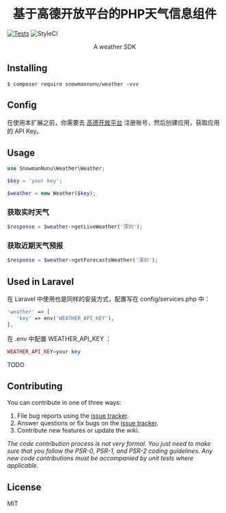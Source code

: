 <h1 align="center">基于高德开放平台的PHP天气信息组件 </h1>

[![Tests](https://github.com/SnowmanNunu/weather/actions/workflows/tests.yml/badge.svg)](https://github.com/SnowmanNunu/weather/actions/workflows/tests.yml)
![StyleCI](https://github.styleci.io/repos/661587647/shield)
<p align="center">A weather SDK</p>


## Installing

```shell
$ composer require snowmannunu/weather -vvv
```

## Config

在使用本扩展之前，你需要去 [高德开放平台](https://lbs.amap.com/ "高德开放平台") 注册账号，然后创建应用，获取应用的 API Key。


## Usage

```php
use SnowmanNunu\Weather\Weather;

$key = 'your key';

$weather = new Weather($key);

```
### 获取实时天气
```php
$response = $weather->getLiveWeather('深圳');
```

### 获取近期天气预报
```php
$response = $weather->getForecastsWeather('深圳');

```

## Used in Laravel

在 Laravel 中使用也是同样的安装方式，配置写在 config/services.php 中：
```php
'weather' => [
   'key' => env('WEATHER_API_KEY'),
],
```
在 .env 中配置 WEATHER_API_KEY ：
```php
WEATHER_API_KEY=your key
```

TODO

## Contributing

You can contribute in one of three ways:

1. File bug reports using the [issue tracker](https://github.com/snowmannunu/weather/issues).
2. Answer questions or fix bugs on the [issue tracker](https://github.com/snowmannunu/weather/issues).
3. Contribute new features or update the wiki.

_The code contribution process is not very formal. You just need to make sure that you follow the PSR-0, PSR-1, and PSR-2 coding guidelines. Any new code contributions must be accompanied by unit tests where applicable._

## License

MIT
